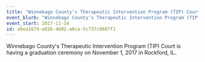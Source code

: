 ```yaml
---
title: "Winnebago County's Therapeutic Intervention Program (TIP) Court"
event_blurb: "Winnebago County's Therapeutic Intervention Program (TIP) Court is having a graduation ceremony on November 1, 2017 in Rockford, IL."
event_start: 2017-11-14
id: e6ea1674-e82b-4b02-a6ca-5c737c0607f1
---
```

Winnebago County's Therapeutic Intervention Program (TIP) Court is having a graduation ceremony on November 1, 2017 in Rockford, IL.